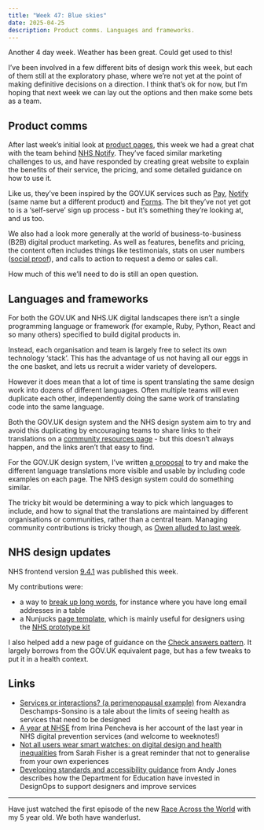 ```yaml
---
title: "Week 47: Blue skies"
date: 2025-04-25
description: Product comms. Languages and frameworks.
---
```


Another 4 day week. Weather has been great. Could get used to this!

I’ve been involved in a few different bits of design work this week, but each of them still at the exploratory phase, where we’re not yet at the point of making definitive decisions on a direction. I think that’s ok for now, but I’m hoping that next week we can lay out the options and then make some bets as a team.

## Product comms

After last week’s initial look at [product pages](/posts/week-46-product-comms/), this week we had a great chat with the team behind [NHS Notify](https://notify.nhs.uk). They’ve faced similar marketing challenges to us, and have responded by creating great website to explain the benefits of their service, the pricing, and some detailed guidance on how to use it.

Like us, they’ve been inspired by the GOV.UK services such as [Pay](https://www.payments.service.gov.uk), [Notify](https://www.notifications.service.gov.uk) (same name but a different product) and [Forms](https://www.forms.service.gov.uk). The bit they’ve not yet got to is a ‘self-serve’ sign up process - but it’s something they’re looking at, and us too.

We also had a look more generally at the world of business-to-business (B2B) digital product marketing. As well as features, benefits and pricing, the content often includes things like testimonials, stats on user numbers ([social proof](https://en.wikipedia.org/wiki/Social_proof)), and calls to action to request a demo or sales call.

How much of this we’ll need to do is still an open question.

## Languages and frameworks

For both the GOV.UK and NHS.UK digital landscapes there isn’t a single programming language or framework (for example, Ruby, Python, React and so many others) specified to build digital products in.

Instead, each organisation and team is largely free to select its own technology ‘stack’. This has the advantage of us not having all our eggs in the one basket, and lets us recruit a wider variety of developers.

However it does mean that a lot of time is spent translating the same design work into dozens of different languages. Often multiple teams will even duplicate each other, independently doing the same work of translating code into the same language.

Both the GOV.UK design system and the NHS design system aim to try and avoid this duplicating by encouraging teams to share links to their translations on a [community resources page](https://service-manual.nhs.uk/community-and-contribution/community-resources) - but this doesn’t always happen, and the links aren’t that easy to find.

For the GOV.UK design system, I’ve written [a proposal](https://github.com/alphagov/govuk-design-system/issues/4634) to try and make the different language translations more visible and usable by including code examples on each page. The NHS design system could do something similar.

The tricky bit would be determining a way to pick which languages to include, and how to signal that the translations are maintained by different organisations or communities, rather than a central team. Managing community contributions is tricky though, as [Owen alluded to last week](https://owenis.online/pages/blog/weeknotes/2025-04-19/).

## NHS design updates

NHS frontend version [9.4.1](https://github.com/nhsuk/nhsuk-frontend/releases/tag/v9.4.1) was published this week.

My contributions were:

* a way to [break up long words](https://service-manual.nhs.uk/design-system/styles/typography#breaking-up-long-words), for instance where you have long email addresses in a table
* a Nunjucks [page template](https://service-manual.nhs.uk/design-system/styles/page-template), which is mainly useful for designers using the [NHS prototype kit](https://prototype-kit.service-manual.nhs.uk)

I also helped add a new page of guidance on the [Check answers pattern](https://service-manual.nhs.uk/design-system/patterns/check-answers). It largely borrows from the GOV.UK equivalent page, but has a few tweaks to put it in a health context.

## Links

* [Services or interactions? (a perimenopausal example)](https://www.designswarm.com/blog/2025/04/services-or-interactions/) from Alexandra Deschamps-Sonsino is a tale about the limits of seeing health as services that need to be designed
* [A year at NHSE](https://irinapencheva.com/2025/04/24/a-year-at-nhse/) from Irina Pencheva is her account of the last year in NHS digital prevention services (and welcome to weeknotes!)
* [Not all users wear smart watches: on digital design and health inequalities](https://medium.com/@sarah-fisher/not-all-users-wear-smart-watches-on-digital-design-and-health-inequalities-f4357765dd2a) from Sarah Fisher is a great reminder that not to generalise from your own experiences
* [Developing standards and accessibility guidance](https://medium.com/the-service-gazette/developing-standards-and-accessibility-guidance-7ea26e5ffc17) from Andy Jones describes how the Department for Education have invested in DesignOps to support designers and improve services

---

Have just watched the first episode of the new [Race Across the World](https://www.bbc.co.uk/programmes/m0002tvs) with my 5 year old. We both have wanderlust.
